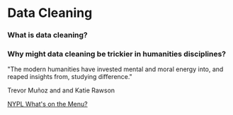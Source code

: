 # Data Cleaning 

### What is data cleaning?

### Why might data cleaning be trickier in humanities disciplines? 

"The modern humanities have invested mental and moral energy into, and reaped insights from, studying difference." 

Trevor Muñoz and and Katie Rawson

[NYPL What's on the Menu?](http://menus.nypl.org/ )
